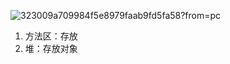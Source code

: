 ![323009a709984f5e8979faab9fd5fa58?from=pc](https://static.mikechen.cc/wp-content/uploads/2022/07/323009a709984f5e8979faab9fd5fa58.png)

1. 方法区：存放
2. 堆：存放对象